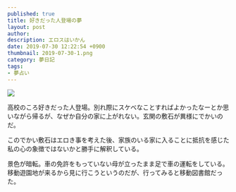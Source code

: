 ```yaml
---
published: true
title: 好きだった人登場の夢
layout: post
author: 
description: エロスはいかん
date: 2019-07-30 12:22:54 +0900
thumbnail: 2019-07-30-1.png
category: 夢日記
tags:
- 夢占い
---
```


![]({{site.baseurl}}/assets/img/2019-07-30-1.png)

高校のころ好きだった人登場。別れ際にスケベなことすればよかったなーとか思いながら帰るが、なぜか自分の家に上がれない。玄関の敷石が異様にでかいのだ。

このでかい敷石はエロき事を考えた後、家族のいる家に入ることに抵抗を感じた私の心の象徴ではないかと勝手に解釈している。

景色が暗転。車の免許をもっていない母が立ったまま足で車の運転をしている。移動遊園地が来るから見に行こうというのだが、行ってみると移動図書館だった。


